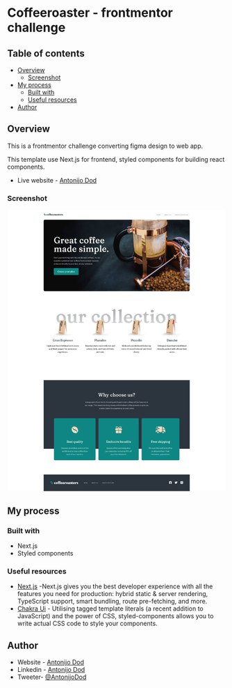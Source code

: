 # Coffeeroaster - frontmentor challenge

## Table of contents

- [Overview](#overview)
  - [Screenshot](#screenshot)
- [My process](#my-process)
  - [Built with](#built-with)
  - [Useful resources](#useful-resources)
- [Author](#author)


## Overview

This is a frontmentor challenge converting figma design to web app.

This template use Next.js for frontend, styled components for building react components.

- Live website - [Antonijo Dod](coffeeroasters-frontmaster.vercel.app)

### Screenshot

![Alt text](./screenshot.png?raw=true "Project image")

## My process

### Built with

- Next.js
- Styled components


### Useful resources

- [Next.js](https://nextjs.org/) -Next.js gives you the best developer experience with all the features you need for production: hybrid static & server rendering, TypeScript support, smart bundling, route pre-fetching, and more. 
- [Chakra Ui](https://styled-components.com/) - Utilising tagged template literals (a recent addition to JavaScript) and the power of CSS, styled-components allows you to write actual CSS code to style your components.
## Author

- Website - [Antonijo Dod](htpps://antonijo.com)
- Linkedin - [Antonijo Dod](https://www.linkedin.com/in/antonijo-dod)
- Tweeter- [@AntonijoDod](https://twitter.com/AntonijoDod)
